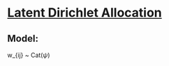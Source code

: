 # [Latent Dirichlet Allocation](https://en.wikipedia.org/wiki/Latent_Dirichlet_allocation)

## Model:
w_{ij} ~ Cat($\psi$)

